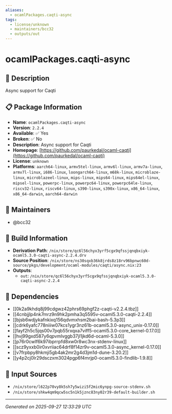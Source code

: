 ```yaml
---
aliases:
  - ocamlPackages.caqti-async
tags:
  - license/unknown
  - maintainers/bcc32
  - outputs/out
---
```


# ocamlPackages.caqti-async

## 📝 Description

Async support for Caqti

## 📋 Package Information

- **Name**: `ocamlPackages.caqti-async`
- **Version**: `2.2.4`
- **Available**: ✅ Yes
- **Broken**: ✅ No
- **Description**: Async support for Caqti
- **Homepage**: [https://github.com/paurkedal/ocaml-caqti](https://github.com/paurkedal/ocaml-caqti)
- **License**: `unknown`
- **Platforms**: `aarch64-linux`, `armv5tel-linux`, `armv6l-linux`, `armv7a-linux`, `armv7l-linux`, `i686-linux`, `loongarch64-linux`, `m68k-linux`, `microblaze-linux`, `microblazeel-linux`, `mips-linux`, `mips64-linux`, `mips64el-linux`, `mipsel-linux`, `powerpc-linux`, `powerpc64-linux`, `powerpc64le-linux`, `riscv32-linux`, `riscv64-linux`, `s390-linux`, `s390x-linux`, `x86_64-linux`, `x86_64-darwin`, `aarch64-darwin`
## 👥 Maintainers

- @bcc32


## 🔧 Build Information

- **Derivation Path**: `/nix/store/qc6l56chyx3yrf5cgx9qfssjqnqbxiyk-ocaml5.3.0-caqti-async-2.2.4.drv`
- **Source Position**: `/nix/store/ns30sqxb36k8jrds8z18rv96bpnwc60d-source/pkgs/development/ocaml-modules/caqti/async.nix:23`
- **Outputs**:
  - `out`:  `/nix/store/qc6l56chyx3yrf5cgx9qfssjqnqbxiyk-ocaml5.3.0-caqti-async-2.2.4`

## 🔗 Dependencies

- [[0k2a9khdq8j99cdgwz42phrs69phgf2z-caqti-v2.2.4.tbz]]
- [[4cnbjjlp4nk7mrz9n9hk2pmha3q5595v-ocaml5.3.0-caqti-2.2.4]]
- [[bjsb6wdjykafnkixq156qdvmxhsm2bai-bash-5.3p3]]
- [[cdrk6yafc778niiiw07kcs1ygr3nz61b-ocaml5.3.0-async_unix-0.17.0]]
- [[fayf2h5c5jqs00v7pqb55rxqxa7viff5-ocaml5.3.0-core_kernel-0.17.0]]
- [[hvj99gxd587y6qpvmlvggb37jl1jkd6d-ocaml-5.3.0]]
- [[p76r0cwlf6k97ibprrpfd8xw0r8wc3nx-stdenv-linux]]
- [[scz9yxxb0ir0xvriiac64drf8f14zr9v-ocaml5.3.0-async_kernel-0.17.0]]
- [[v7frpbpy8hkmji5gb4ak2mr2g4d3jm1d-dune-3.20.2]]
- [[y4p2cj0lr29dsczxm3024pgp6f4mrjp0-ocaml5.3.0-findlib-1.9.8]]

## 📁 Input Sources

- `/nix/store/l622p70vy8k5sh7y5wizi5f2mic6ynpg-source-stdenv.sh`
- `/nix/store/shkw4qm9qcw5sc5n1k5jznc83ny02r39-default-builder.sh`

---
*Generated on 2025-09-27 12:33:29 UTC*
